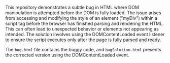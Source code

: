 This repository demonstrates a subtle bug in HTML where DOM manipulation is attempted before the DOM is fully loaded.  The issue arises from accessing and modifying the style of an element ("myDiv") within a script tag before the browser has finished parsing and rendering the HTML. This can often lead to unexpected behavior or elements not appearing as intended.  The solution involves using the DOMContentLoaded event listener to ensure the script executes only after the page is fully parsed and ready.

The `bug.html` file contains the buggy code, and `bugSolution.html` presents the corrected version using the DOMContentLoaded event.